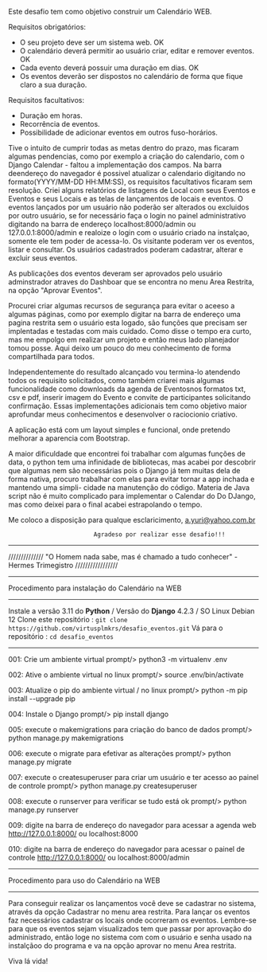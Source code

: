 Este desafio tem como objetivo construir um Calendário WEB.

Requisitos obrigatórios:
- O seu projeto deve ser um sistema web. OK
- O calendário deverá permitir ao usuário criar, editar e remover eventos. OK
- Cada evento deverá possuir uma duração em dias. OK
- Os eventos deverão ser dispostos no calendário de forma que fique claro a sua duração.

Requisitos facultativos:
- Duração em horas.
- Recorrência de eventos.
- Possibilidade de adicionar eventos em outros fuso-horários.


Tive o intuito de cumprir todas as metas dentro do prazo, mas ficaram algumas pendencias, como por
exemplo a criação do calendario, com o Django Calendar - faltou a implementação dos campos. Na barra
deendereço do navegador é possivel atualizar o calendario digitando no formato(YYYY/MM-DD HH:MM:SS),
os requisitos facultativos ficaram sem resolução. Criei alguns relatórios de listagens de Local com
seus Eventos e Eventos e seus Locais e as telas de lançamentos de locais e eventos. O eventos lançados
por um usuário não poderão ser alterados ou excluidos por outro usuário, se for necessário faça o login
no painel administrativo digitando na barra de endereço localhost:8000/admin ou 127.0.0.1:8000/admin e
realoize o login com o usuário criado na instalçao, somente ele tem poder de acessa-lo. Os visitante
poderam ver os eventos, listar e consultar. Os usuários cadastrados poderam cadastrar, alterar e excluir
seus eventos. 

As publicações dos eventos deveram ser aprovados pelo usuário adminstrador atraves do Dashboar que se 
encontra no menu Area Restrita, na opção "Aprovar Eventos".

Procurei criar algumas recursos de segurança para evitar o aceeso a algumas páginas, como por exemplo
digitar na barra de endereço uma pagina restrita sem o usuário esta logado, são funções que precisam ser
implentadas e testadas com mais cuidado. Como disse o tempo era curto, mas me empolgo em realizar um projeto
e então meus lado planejador tomou posse. Aqui deixo um pouco do meu conhecimento de forma compartilhada para
todos.

Independentemente do resultado alcançado vou termina-lo atendendo todos os requisito solicitados, como
também criarei mais algumas funcionalidade como downloads da agenda de Eventosnos formatos txt, csv e
pdf, inserir imagem do Evento e convite de participantes solicitando confirmação. Essas implementações
adicionais tem como objetivo maior aprofundar meus conhecimentos e desenvolver o raciocionio criativo.

A aplicação está com um layout simples e funcional, onde pretendo melhorar a aparencia com Bootstrap.

A maior dificuldade que encontrei foi trabalhar com algumas funções de data, o python tem uma infinidade
de bibliotecas, mas acabei por descobrir que algumas nem são necessárias pois o Django já tem muitas
dela de forma nativa, procuro trabalhar com elas para evitar tornar a app inchada e mantendo uma simpli-
cidade na manutenção do código. Materia de Java script não é muito complicado para implementar o Calendar
do  Do DJango, mas como deixei para o final acabei estrapolando o tempo.

Me coloco a disposição para qualque esclaricimento, a.yuri@yahoo.com.br


                            Agradeso por realizar esse desafio!!!


*********************************************************************************************************
////////////// "O Homem nada sabe, mas é chamado a tudo conhecer" - Hermes Trimegistro  /////////////////
*********************************************************************************************************

Procedimento para instalação do Calendário na WEB
*********************************************************************************************************
Instale a versão 3.11 do **Python** / Versão do **Django** 4.2.3 / SO Linux Debian 12
Clone este repositório : `git clone https://github.com/virtusplmkrs/desafio_eventos.git`
Vá para o repositório : `cd desafio_eventos`
*********************************************************************************************************
001:    Crie um ambiente virtual
prompt/>    python3 -m virtualenv .env

002:    Ative o ambiente virtual no linux
prompt/>    source .env/bin/activate

003:    Atualize o pip do ambiente virtual / no linux
prompt/>    python -m pip install --upgrade pip

004:    Instale o Django
prompt/>    pip install django

005:    execute o makemigrations para criação do banco de dados
prompt/>    python manage.py makemigrations

006:    execute o migrate para efetivar as alterações
prompt/>    python manage.py migrate

007:    execute o createsuperuser para criar um usuário e ter acesso ao painel de controle
prompt/>    python manage.py createsuperuser

008:    execute o runserver para verificar se tudo está ok
prompt/>    python manage.py runserver

009:    digite na barra de endereço do navegador para acessar a agenda web
        http://127.0.0.1:8000/ ou localhost:8000

010:    digite na barra de endereço do navegador para acessar o painel de controle
        http://127.0.0.1:8000/ ou localhost:8000/admin



*********************************************************************************************************
Procedimento para uso do Calendário na WEB
*********************************************************************************************************
Para conseguir realizar os lançamentos você deve se cadastrar no sistema, através da opção Cadastrar no
menu area restrita.
Para lançar os eventos faz necessários cadastrar os locais onde ocorreram os eventos.
Lembre-se para que os eventos sejam visualizados tem que passar por aprovação do administrado, então loge
no sistema com com o usuário e senha usado na instalçãoo do programa e va na opção aprovar no 
menu Area restrita.

Viva lá vida!